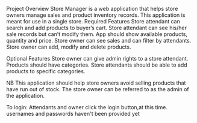 Project Overview
Store Manager is a web application that helps store owners manage sales and product inventory records. This application is meant for use in a single store.
Required Features
Store attendant can search and add products to buyer’s cart.
Store attendant can see his/her sale records but can’t modify them.
App should show available products, quantity and price.
Store owner can see sales and can filter by attendants.
Store owner can add, modify and delete products.


 Optional Features
Store owner can give admin rights to a store attendant.
Products should have categories.
Store attendants should be able to add products to specific categories.


 NB
This application should help store owners avoid selling products that have run out of stock.
The store owner can be referred to as the admin of the application.


To login: Attendants and owner click the login button,at this time. usernames and passwords haven't been provided yet

